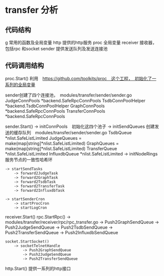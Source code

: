 # transfer 分析
## 代码结构
g       常用的函数及全局变量
http    提供的http服务
proc    全局变量
receiver    接收器，　包括rpc 和socket
sender  提供发送队列及发送连接池

## 代码调用结构
proc.Start() 利用　https://github.com/toolkits/proc　这个工程，　初始化了一系列的全局变量

sender创建了四个连接池，　modules/transfer/sender/sender.go
	JudgeConnPools     *backend.SafeRpcConnPools
	TsdbConnPoolHelper *backend.TsdbConnPoolHelper
	GraphConnPools     *backend.SafeRpcConnPools
	TransferConnPools  *backend.SafeRpcConnPools

sender.Start() 
    -> initConnPools　初始化这四个池子
    -> initSendQueues 创建发送的缓存队列　modules/transfer/sender/sender.go
        TsdbQueue     *nlist.SafeListLimited
        JudgeQueues   = make(map[string]*nlist.SafeListLimited)
        GraphQueues   = make(map[string]*nlist.SafeListLimited)
        TransferQueue *nlist.SafeListLimited
        InfluxdbQueue *nlist.SafeListLimited
    -> initNodeRings 服务节点的一致性哈希环
    
    -> startSendTasks
        -> forward2JudgeTask
        -> forward2GraphTask
        -> forward2TsdbTask
        -> forward2TransferTask
        -> forward2InfluxdbTask

    -> startSenderCron
        -> startProcCron
        -> startLogCron
receiver.Start()
    rpc.StartRpc()
        -> modules/transfer/receiver/rpc/rpc_transfer.go
        -> Push2GraphSendQueue
        -> Push2JudgeSendQueue
        -> Push2TsdbSendQueue
        -> Push2TransferSendQueue
        -> Push2InfluxdbSendQueue

    socket.StartSocket()
        -> socketTelnetHandle
            -> Push2GraphSendQueue
            -> Push2JudgeSendQueue
            -> Push2TransferSendQueue
http.Start() 提供一系列的http接口